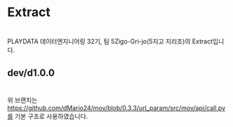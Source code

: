 # Extract
#
PLAYDATA 데이터엔지니어링 32기, 팀 5Zigo-Gri-jo(5지고 지리조)의 Extract입니다.


## dev/d1.0.0
#
위 브랜치는 https://github.com/dMario24/mov/blob/0.3.3/url_param/src/mov/api/call.py를 기본 구조로 사용하였습니다.

